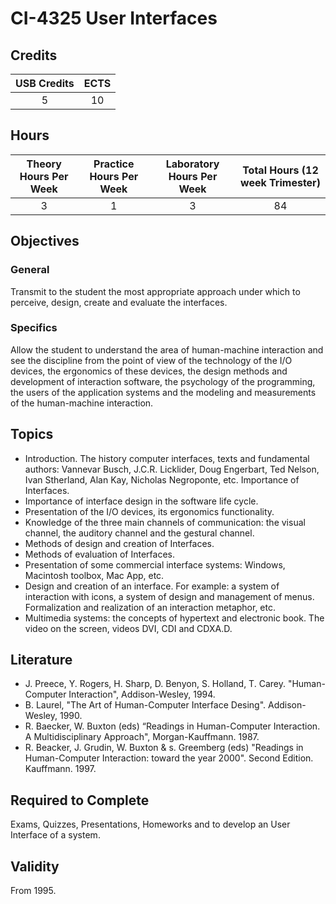# CI-4325 User Interfaces

## Credits

| USB Credits | ECTS |
|:-----------:|:----:|
|      5      |  10  |

## Hours

| Theory Hours Per Week | Practice Hours Per Week | Laboratory Hours Per Week | Total Hours (12 week Trimester) |
|:---------------------:|:-----------------------:|:-------------------------:|:-------------------------------:|
|           3           |            1            |             3             |                84               |

## Objectives

### General

Transmit to the student the most appropriate approach under which to perceive, design, create and evaluate the interfaces.

### Specifics

Allow the student to understand the area of human-machine interaction and see the discipline from the point of view of the technology of the I/O devices, the ergonomics of these devices, the design methods and development of interaction software, the psychology of the programming, the users of the application systems and the modeling and measurements of the human-machine interaction.

## Topics

* Introduction. The history computer interfaces, texts and fundamental authors: Vannevar Busch, J.C.R. Licklider, Doug Engerbart, Ted Nelson, Ivan Stherland, Alan Kay, Nicholas Negroponte, etc. Importance of Interfaces.
* Importance of interface design in the software life cycle.
* Presentation of the I/O devices, its ergonomics functionality.
* Knowledge of the three main channels of communication: the visual channel, the auditory channel and the gestural channel.
* Methods of design and creation of Interfaces.
* Methods of evaluation of Interfaces.
* Presentation of some commercial interface systems: Windows, Macintosh toolbox, Mac App, etc.
* Design and creation of an interface. For example: a system of interaction with icons, a system of design and management of menus. Formalization and realization of an interaction metaphor, etc.
* Multimedia systems: the concepts of hypertext and electronic book. The video on the screen, videos DVI, CDI and CDXA.D.

## Literature

* J. Preece, Y. Rogers, H. Sharp, D. Benyon, S. Holland, T. Carey. "Human-Computer Interaction", Addison-Wesley, 1994.
* B. Laurel, "The Art of Human-Computer Interface Desing". Addison-Wesley, 1990.
* R. Baecker, W. Buxton (eds) “Readings in Human-Computer Interaction. A Multidisciplinary Approach", Morgan-Kauffmann. 1987.
* R. Beacker, J. Grudin, W. Buxton & s. Greemberg (eds) "Readings in Human-Computer Interaction: toward the year 2000". Second Edition. Kauffmann. 1997.

## Required to Complete

Exams, Quizzes, Presentations, Homeworks and to develop an User Interface of a system.

## Validity

From 1995.
